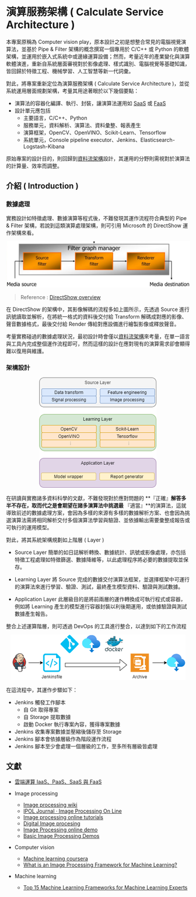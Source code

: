# 演算服務架構 ( Calculate Service Architecture )

本專案原稱為 Computer vision play，原本設計之初是想整合常見的電腦視覺演算法，並基於 Pipe & Filter 架構的概念撰寫一個專用於 C/C++ 或 Python 的軟體架構，並運用於嵌入式系統中或邊緣運算設備；然而，考量近年的產業變化與演算軟體演進，重新自系統層面審視對於影像處理、樣式識別、電腦視覺等基礎知識，皆回歸於特徵工程、機械學習、人工智慧等新一代詞彙。

對此，將專案重新定位為演算服務架構 ( Calculate Service Architecture )，並從系統運用層面規劃架構，考量其用途著眼於以下幾個要點：

+ 演算法的容器化編譯、執行、封裝，讓演算法運用如 [SaaS](https://zh.wikipedia.org/zh-tw/%E8%BD%AF%E4%BB%B6%E5%8D%B3%E6%9C%8D%E5%8A%A1) 或 [FaaS](https://en.wikipedia.org/wiki/Function_as_a_service)
+ 設計單元應包括
    - 主要語言，C/C++、Python
    - 服務單元，資料解析、演算法、資料彙整、報表產生
    - 演算框架，OpenCV、OpenVINO、Scikit-Learn、Tensorflow
    - 系統單元，Console pipeline executor、Jenkins、Elasticsearch-Logstash-Kibana

原始專案的設計目的，則回歸到[資料流架構](https://github.com/eastmoon/dataflow-architecture)設計，其運用的分野則需視對於演算法的計算量、效率而調整。

## 介紹 ( Introduction )

### 數據處理

實務設計如特徵處理、數據演算等程式後，不難發現其運作流程符合典型的 Pipe & Filter 架構，若說到這類演算處理架構，則可引用 Microsoft 的 DirectShow 運作架構來看。

<center>
	<img src="doc/img/directshow-architecture.png" alt="directshow-architecture" />
</center>

> Reference : [DirectShow overview](https://www.slideserve.com/bijan/directshow-overview)

在 DirectShow 的架構中，其影像解碼的流程多如上圖所示，先透過 Source 進行訊號讀取並解析，在將統一格式的資料後交付給 Transform 解碼成對應的影像、聲音數據格式，最後交付給 Render 傳給對應設備進行繪製影像或釋放聲音。

考量實務碰過的數據處理狀況，最初設計時會僅以[資料流架構](https://github.com/eastmoon/dataflow-architecture)來考量，在單一語言與工具內完成整個運作流程即可，然而這樣的設計在應對現有的演算需求卻會顯得難以復用與維護。

### 架構設計

<center>
	<img src="doc/img/calculate-service-layer-architecture.png" alt="calculate-service-layer-architecture" />
</center>

在研讀與實務諸多資料科學的文獻，不難發現對於應對問題的 **『正確』**解答多半不存在，取而代之是會期望在諸多演算法中挑選最** 『適當』**的演算法，這就導致前述的數據處理方案，會因為多樣的來源有多樣的數據解析方案、也會因為挑選演算法需將相同解析交付多個演算法學習與驗證、並依據輸出需要彙整成報告或可執行的運用模型。

對此，將其系統架構規劃如上階層 ( Layer )

+ Source Layer
簡單的如日誌解析轉換、數據統計、訊號或影像處理，亦包括特徵工程處理如特徵篩選、數據降維等，以此處理程序將必要的數據提取並保存。

+ Learning Layer
將 Source 完成的數據交付演算法框架，並選擇框架中可運行的演算法來進行學習、驗證、測試，最終產生模型資料、驗證與測試數據。

+ Application Layer
此層級目的是將前兩層的運作轉換成可執行程式或容器，例如將 Learning 產生的模型進行容器封裝以利後期運用，或依據驗證與測試數據產生報告。

整合上述運算階層，則可透過 DevOps 的工具進行整合，以達到如下的工作流程

<center>
	<img src="doc/img/calculate-service-jenkin-flow.png" alt="calculate-service-jenkin-flow" />
</center>

在這流程中，其運作步驟如下：

+ Jenkins 觸發工作腳本
	- 自 Git 取得專案
	- 自 Storage 提取數據
	- 啟動 Docker 執行專案內容，獲得專案數據
+ Jenkins 收集專案數據並壓縮後儲存至 Storage
+ Jenkins 腳本會依據層級作為階段運作流程
+ Jenkins 腳本至少會處理一個層級的工作，至多所有層級皆處理

## 文獻

+ [雲端運算 IaaS、PaaS、SaaS 與 FaaS](https://cynthiachuang.github.io/Difference-between-IaaS-PaaS-SaaS-and-FaaS/)
+ Image processing
    - [Image processing wiki](https://zh.wikipedia.org/wiki/%E5%9B%BE%E5%83%8F%E5%A4%84%E7%90%86)
    - [IPOL Journal · Image Processing On Line](http://www.ipol.im/)
    - [Image processing online tutorials](http://www.imageprocessingplace.com/root_files_V3/tutorials.htm)
    - [Digital Image procesing](https://www.youtube.com/playlist?list=PLZ9qNFMHZ-A79y1StvUUqgyL-O0fZh2rs)
    - [Image Processing online demo](http://felixniklas.com/imageprocessing/)
    - [Basic Image Processing Demos](http://robotics.eecs.berkeley.edu/~sastry/ee20/)

+ Computer vision
    - [Machine learning coursera](https://www.youtube.com/watch?v=qeHZOdmJvFU&list=PLZ9qNFMHZ-A4rycgrgOYma6zxF4BZGGPW)
    - [What is an Image Processing Framework for Machine Learning?](https://www.iguazio.com/glossary/image-processing-framework/)

+ Machine learning
    - [Top 15 Machine Learning Frameworks for Machine Learning Experts](https://intellipaat.com/blog/machine-learning-frameworks/)
